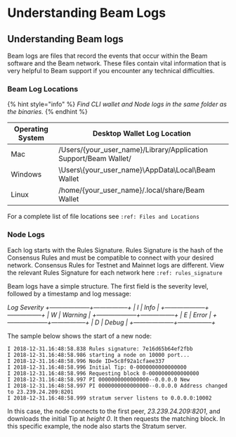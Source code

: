 # Understanding Beam Logs

## Understanding Beam logs

Beam logs are files that record the events that occur within the Beam software and the Beam network. These files contain vital information that is very helpful to Beam support if you encounter any technical difficulties.

### Beam Log Locations

{% hint style="info" %}
_Find CLI wallet and Node logs in the same folder as the binaries._
{% endhint %}

| Operating System | Desktop Wallet Log Location                                        |
| ---------------- | ------------------------------------------------------------------ |
| Mac              | /Users/{your\_user\_name}/Library/Application Support/Beam Wallet/ |
| Windows          | \Users\\{your\_user\_name}\AppData\Local\Beam Wallet               |
|  Linux           | /home/{your\_user\_name}/.local/share/Beam Wallet                  |

For a complete list of file locations see `:ref: Files and Locations`

### Node Logs

Each log starts with the Rules Signature. Rules Signature is the hash of the Consensus Rules and must be compatible to connect with your desired network. Consensus Rules for Testnet and Mainnet logs are different. View the relevant Rules Signature for each network here `:ref: rules_signature`

Beam logs have a simple structure. The first field is the severity level, followed by a timestamp and log message:

_Log Severity +——————–+—————–+ | I | Info | +——————–+—————–+ | W | Warning | +——————–+—————–+ | E | Error | +——————–+—————–+ | D | Debug | +——————–+—————–+_

The sample below shows the start of a new node:

```
I 2018-12-31.16:48:58.838 Rules signature: 7e16d65b64ef2fbb
I 2018-12-31.16:48:58.986 starting a node on 10000 port...
I 2018-12-31.16:48:58.996 Node ID=5c8f92a1cfaee337
I 2018-12-31.16:48:58.996 Initial Tip: 0-0000000000000000
I 2018-12-31.16:48:58.996 Requesting block 0-0000000000000000
I 2018-12-31.16:48:58.997 PI 0000000000000000--0.0.0.0 New
I 2018-12-31.16:48:58.997 PI 0000000000000000--0.0.0.0 Address changed to 23.239.24.209:8201
I 2018-12-31.16:48:58.999 stratum server listens to 0.0.0.0:10002
```

In this case, the node connects to the first peer, _23.239.24.209:8201_, and downloads the initial Tip at _height 0_. It then requests the matching block. In this specific example, the node also starts the Stratum server.
